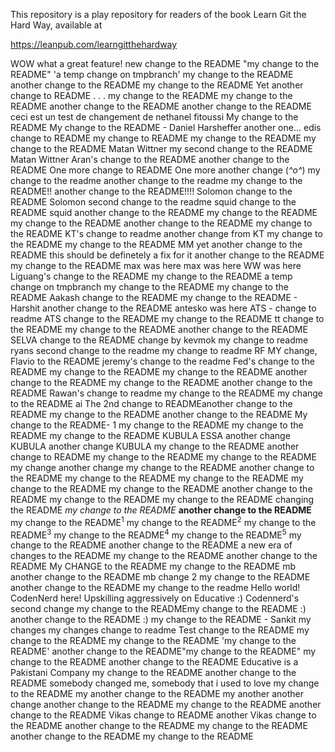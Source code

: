 This repository is a play repository for readers of the book Learn Git the Hard Way, available at

https://leanpub.com/learngitthehardway

WOW what a great feature!
new change to the README
"my change to the README"
'a temp change on tmpbranch'
my change to the README
another change to the README
my change to the README
Yet another change to README . . .
my change to the README
my change to the README
another change to the README
another change to the README
ceci est un test de changement de nethanel fitoussi
My change to the README
My change to the README - Daniel Harsheffer
another one...
edis change to README
my change to README
my change to the README
my change to the README Matan Wittner
my second change to the README Matan Wittner
Aran's change to the README
another change to the README
One more change to README
One more another change (_^o^_)
my change to the readme
another change to the readme
my change to the README!!
another change to the README!!!!
Solomon change to the README
Solomon second change to the readme
squid change to the README
squid another change to the README
my change to the README
my change to the README
another change to the README
my change to the README
KT's change to readme
another change from KT
my change to the README
my change to the README MM
yet another change to the README
this should be definetely a fix for it
another change to the README
my change to the README
max was here
max was here
WW was here
Liguang's change to the README
my change to the README
a temp change on tmpbranch
my change to the README
my change to the README
Aakash change to the README
my change to the README - Harshit
another change to the README
antesko was here
ATS - change to readme
ATS change to the README
my change to the README
tt change to the README
my change to the README
another change to the README
SELVA change to the README
change by kevmok
my change to readme
ryans second change to the readme
my change to readme RF
MY change, Flavio to the README
jeremy's change to the readme
Fed's change to the README
my change to the README
my change to the README
another change to the README
my change to the README
another change to the README
Rawan's change to readme
my change to the README
my change to the README ai
The 2nd change to READMEanother change to the README
my change to the README
another change to the README
My change to the README- 1
my change to the README
my change to the README
my change to the README KUBULA ESSA
another change KUBULA
another change KUBULA
my change to the README
another change to README
my change to the README
my change to the README
my change
another change
my change to the README
another change to the README
my change to the README
my change to the README
my change to the README
my change to the README
another change to the README
my change to the README
my change to the README
changing the README
_my change to the README_
**another change to the README**
my change to the README<sup>1</sup>
my change to the README<sup>2</sup>
my change to the README<sup>3</sup>
my change to the README<sup>4</sup>
my change to the README<sup>5</sup>
my change to the README
another change to the README
a new era of changes to the README
my change to the README
another change to the README
My CHANGE to the README
my change to the README
mb another change to the README
mb change 2
my change to the README
another change to the README
my change to the readme
Hello world! CodenNerd here! Upskilling aggressively on Educative :)
Codennerd's second change
my change to the READMEmy change to the README :)
another change to the README :)
my change to the README - Sankit
my changes
my changes
change to readme
Test change to the README
my change to the README
my change to the README
'my change to the README' 
another change to the README"my change to the README" 
my change to the README
another change to the README
Educative is a Pakistani Company
my change to the README
another change to the README
somebody changed me, somebody that i used to love
my change to the README
my another change to the README
my another another change
another change to the README
my change to the README
another change to the README
Vikas change to README
another Vikas change to the README
another change to the README
my change to the README
another change to the README
my change to the README
<my unique change to the README>
<another unique change to the README>
